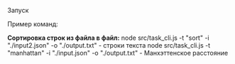 Запуск

Пример команд:

**Сортировка строк из файла в файл:**
   node src/task_cli.js -t "sort" -i "./input2.json" -o "./output.txt" - строки текста
   node src/task_cli.js -t "manhattan" -i "./input.json" -o "./output.txt" - Манхэттенское расстояние